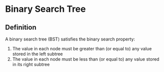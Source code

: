 # Binary Search Tree

## Definition 
A binary search tree (BST) satisfies the binary search property:
1. The value in each node must be greater than (or equal to) any value stored in the left subtree
2. The value in each node must be less than (or equal to) any value stored in its right subtree
